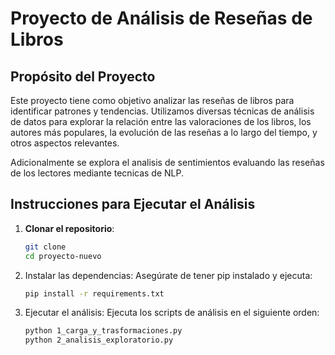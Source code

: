 # Proyecto de Análisis de Reseñas de Libros

## Propósito del Proyecto

Este proyecto tiene como objetivo analizar las reseñas de libros para identificar patrones y tendencias. Utilizamos diversas técnicas de análisis de datos para explorar la relación entre las valoraciones de los libros, los autores más populares, la evolución de las reseñas a lo largo del tiempo, y otros aspectos relevantes.

Adicionalmente se explora el analisis de sentimientos evaluando las reseñas de los lectores mediante tecnicas de NLP.

## Instrucciones para Ejecutar el Análisis

1. **Clonar el repositorio**:
   ```bash
   git clone 
   cd proyecto-nuevo

2. Instalar las dependencias: Asegúrate de tener pip instalado y ejecuta:

    ```bash
    pip install -r requirements.txt

3. Ejecutar el análisis: Ejecuta los scripts de análisis en el siguiente orden:
    
    ```bash
    python 1_carga_y_trasformaciones.py
    python 2_analisis_exploratorio.py


